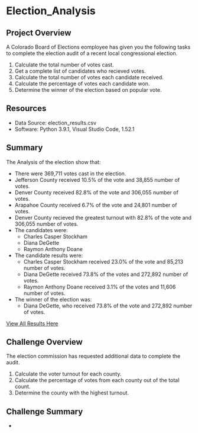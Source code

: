 # Election_Analysis

## Project Overview
A Colorado Board of Elections eomployee has given you the following tasks to complete the election audit of a recent local 
congressional election.

1. Calculate the total number of votes cast. 
2. Get a complete list of candidates who recieved votes. 
3. Calculate the total number of votes each candidate received. 
4. Calculate the percentage of votes each candidate won.
5. Determine the winner of the election based on popular vote.

## Resources
- Data Source: election_results.csv
- Software: Python 3.9.1, Visual Studio Code, 1.52.1

## Summary
The Analysis of the election show that:

- There were 369,711 votes cast in the election. 
- Jefferson County received 10.5% of the vote and 38,855 number of votes.
- Denver County received 82.8% of the vote and 306,055 number of votes.
- Arapahoe County received 6.7% of the vote and 24,801 number of votes.
- Denver County recieved the greatest turnout with 82.8% of the vote and 306,055 number of votes. 
- The candidates were:
  - Charles Casper Stockham
  - Diana DeGette
  - Raymon Anthony Doane
- The candidate results were: 
  - Charles Casper Stockham received 23.0% of the vote and 85,213 number of votes. 
  - Diana DeGette received 73.8% of the votes and 272,892 number of votes. 
  - Raymon Anthony Doane received 3.1% of the votes and 11,606 number of votes. 
- The winner of the election was:
  - Diana DeGette, who received 73.8% of the vote and 272,892 number of votes. 
  
[View All Results Here](./analysis/election_analysis.txt)
  
## Challenge Overview 
The election commission has requested additional data to complete the audit. 

1. Calculate the voter turnout for each county. 
2. Calculate the percentage of votes from each county out of the total count. 
3. Determine the county with the highest turnout. 


## Challenge Summary 


- 


